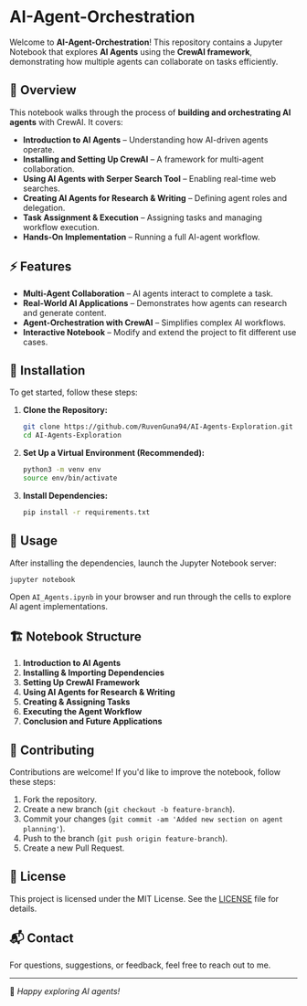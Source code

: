 # AI-Agent-Orchestration

Welcome to **AI-Agent-Orchestration**! This repository contains a Jupyter Notebook that explores **AI Agents** using the **CrewAI framework**, demonstrating how multiple agents can collaborate on tasks efficiently.

## 📌 Overview

This notebook walks through the process of **building and orchestrating AI agents** with CrewAI. It covers:

- **Introduction to AI Agents** – Understanding how AI-driven agents operate.
- **Installing and Setting Up CrewAI** – A framework for multi-agent collaboration.
- **Using AI Agents with Serper Search Tool** – Enabling real-time web searches.
- **Creating AI Agents for Research & Writing** – Defining agent roles and delegation.
- **Task Assignment & Execution** – Assigning tasks and managing workflow execution.
- **Hands-On Implementation** – Running a full AI-agent workflow.

## ⚡ Features

- **Multi-Agent Collaboration** – AI agents interact to complete a task.
- **Real-World AI Applications** – Demonstrates how agents can research and generate content.
- **Agent-Orchestration with CrewAI** – Simplifies complex AI workflows.
- **Interactive Notebook** – Modify and extend the project to fit different use cases.

## 🔧 Installation

To get started, follow these steps:

1. **Clone the Repository:**
   ```bash
   git clone https://github.com/RuvenGuna94/AI-Agents-Exploration.git
   cd AI-Agents-Exploration
   ```

2. **Set Up a Virtual Environment (Recommended):**
   ```bash
   python3 -m venv env
   source env/bin/activate
   ```

3. **Install Dependencies:**
   ```bash
   pip install -r requirements.txt
   ```

## 🚀 Usage

After installing the dependencies, launch the Jupyter Notebook server:

```bash
jupyter notebook
```

Open `AI_Agents.ipynb` in your browser and run through the cells to explore AI agent implementations.

## 🏗️ Notebook Structure

1. **Introduction to AI Agents**  
2. **Installing & Importing Dependencies**  
3. **Setting Up CrewAI Framework**  
4. **Using AI Agents for Research & Writing**  
5. **Creating & Assigning Tasks**  
6. **Executing the Agent Workflow**  
7. **Conclusion and Future Applications**

## 🤝 Contributing

Contributions are welcome! If you'd like to improve the notebook, follow these steps:

1. Fork the repository.
2. Create a new branch (`git checkout -b feature-branch`).
3. Commit your changes (`git commit -am 'Added new section on agent planning'`).
4. Push to the branch (`git push origin feature-branch`).
5. Create a new Pull Request.

## 📝 License

This project is licensed under the MIT License. See the [LICENSE](LICENSE) file for details.

## 📬 Contact

For questions, suggestions, or feedback, feel free to reach out to me.

---

🚀 *Happy exploring AI agents!*
